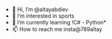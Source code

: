 - 👋 Hi, I’m @altayabdiev
- 👀 I’m interested in sports
- 🌱 I’m currently learning !C# - Python*
- 📫 How to reach me insta@789altay

<!---
seveneightninealtay/seveneightninealtay is a ✨ special ✨ repository because its `README.md` (this file) appears on your GitHub profile.
You can click the Preview link to take a look at your changes.
--->
